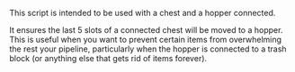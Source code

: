 This script is intended to be used with a chest and a hopper connected.

It ensures the last 5 slots of a connected chest will be moved to a hopper. This is useful when you want to prevent certain items from overwhelming the rest your pipeline, particularly when the hopper is connected to a trash block (or anything else that gets rid of items forever).